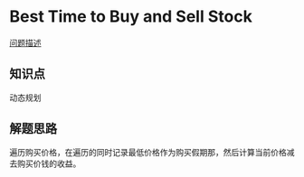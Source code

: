 # Best Time to Buy and Sell Stock

[问题描述](https://leetcode.com/problems/best-time-to-buy-and-sell-stock/description/)

## 知识点

动态规划

## 解题思路

遍历购买价格，在遍历的同时记录最低价格作为购买假期那，然后计算当前价格减去购买价钱的收益。

